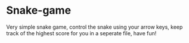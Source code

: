# Snake-game

Very simple snake game, control the snake using your arrow keys, keep track of the highest score for you in a seperate file, have fun!
